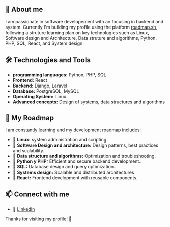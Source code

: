 ## 🚀 About me
I am passionate in software developement with an focusing in backend and system. Currently I'm building my profile using the platform [roadmap.sh](https://roadmap.sh), following a struture learning plan on key technologies such as Linux, Software design and Architecture, Data struture and algorithms, Python, PHP, SQL, React, and System design.

## 🛠️ Technologies and Tools
- **programming languages:** Python, PHP, SQL
- **Frontend:** React
- **Backend:** Django, Laravel
- **Database:** PostgreSQL, MySQL
- **Operating System:** Linux
- **Advanced concepts:** Design of systems, data structures and algorithms

## 📌 My Roadmap
I am constantly learning and my development roadmap includes:
- 🔹 **Linux:** system administration and scripting.
- 🔹 **Software Design and architecture:** Design patterns, best practices and scalability.
- 🔹 **Data structure and algorithms:** Optimization and troubleshooting.
- 🔹 **Python y PHP:** Efficient and secure backend development..
- 🔹 **SQL:** Database design and query optimization..
- 🔹 **Systems design:** Scalable and distributed architectures
- 🔹 **React:** Frontend development with reusable components.

## 📫 Connect with me
- 💼 [LinkedIn](http://linkedin.com/in/jaime-francisco-meneses-castillo-3382b9260)

Thanks for visiting my profile! 🚀
